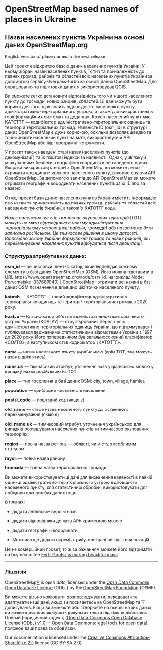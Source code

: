 # OpenStreetMap based names of places in Ukraine

## Назви населених пунктів України на основі даних OpenStreetMap.org

English version of place names in the next release.

Цей проєкт є відкритою базою даних населених пунктів України. У ньому зібрані назви населених пунктів, їх тип та приналежність до певних громад, районів та областей всіх населених пунктів України за допомогою сервісу Overpass-turbo на основі даних OpenStreetMap. Для опрацювання та підготовки даних я використовував QGIS.

Ви зможете легко встановити відповідність того чи іншого населеного пункту до громади, нових районів, областей. Ці дані можуть бути корисні для того, щоб знайти відповідність населеного пункту адміністративно-територіального устрою, а також для використання в геоінформаційних системах та додатках. Кожен населений пункт має КАТОТТГ — кодифікатор адміністративно-територіальних одиниць та територій територіальних громад. Наявність ID (osm_id) в структурі даних OpenStreetMap є дуже корисною, оскільки дозволяє швидко та точно знайти населений пункт на мапі, використовуючи API OpenStreetMap або інші програмні інструменти.

У проєкт також наведені старі назви населених пунктів (до декомунізації) та їх поштові індекси за наявності. Однак, у зв'язку з міркуваннями безпеки, географічні координати не наведені в даних. Якщо ви використовуєте дані з OpenStreetMap, ви можете легко отримати координати кожного населеного пункту, використовуючи API OpenStreetMap. За допомогою запитів до API OpenStreetMap ви можете отримати географічні координати населених пунктів за їх ID або за назвою.

Отже, проєкт бази даних населених пунктів України містить інформацію про назви та приналежність до певних громад, районів та областей всіх населених пунктів України, а також їх КАТОТТГ коди.

*Назви населених пунктів тимчасово окупованих територій (ТОТ) можуть не мати 
відповідника в новому адміністративно-територіальному устрою (нові райони, громади) або назва може бути записана російською. Це тимчасове рішення в цьому датасеті. Відповідно закону України формування громад та нових районів, як і перейменування населених пунктів відбудеться після деокупації.*

### Структура атрибутивних даних:

**osm_id** — це числовий ідентифікатор, який відповідає кожному елементу в базі даних OpenStreetMap (OSM). Його можна підставити в URL https://www.openstreetmap.org/node/osm_id, наприклад [Node: ‪Pervomaiske‬ (‪337689040‬) | OpenStreetMap](https://www.openstreetmap.org/node/337689040) і отримати всі наявні в базі даних OSM позначення відповідно цієї точки населеного пункту.

**katotth** — КАТОТТГ — новий кодифікатор адміністративно-територіальних одиниць та територій територіальних громад з 2020 року.

**koatuu** — Класифікатор об'єктів адміністративно-територіального устрою України (КОАТУУ) — структурований перелік усіх адміністративно-територіальних одиниць України, що підтримувався і публікувався державними статистичними відомствами України з 1997 до 2020 року. Його попередником був загальносоюзний класифікатор «СОАТО», а наступником став кодифікатор «КАТОТТГ».

**name** — назва населеного пункту українською (крім ТОТ, там можуть назви відрізнятись)

**name:uk** — тимчасовий атрибут, уточнення назв українською мовою у випадку назви російською на ТОТ.

**place** — тип поселення в базі даних OSM: city, town, village, hamlet.

**population** — приблизна чисельність населення.

**postal_code** — поштовий код (якщо є)

**old_name** — стара назва населеного пункту до останнього перейменування (якшо є)

**old_name:uk** — тимчасовий атрибут, уточнення українською для випадків розташування населених пунктів на тимчасово окупованих територіях.

**region** — повна назва регіону — області, чи місту з особливим статусом.

**rayon** — повна назва району.

**hromada** — повна назва територіальної громади.

Ви можете використовувати ці дані для визначення наявності в певній одиниці адміністративно-територіального устрою відповідного населеного пункту, для статистичної обробки, використовувати для побудови власних баз даних тощо.

В планах:

- додати англійську версію назв

- додати відповідники до назв АРК кримською мовою

- додати географічні координати

- Можливо ще додати окремі атрибутивні дані чи інші типи локацій.

Це не комерційний проєкт, то ж за бажанням можете його підтримати на buymeacoffee [Fedir Gontsa is making beautiful maps](https://www.buymeacoffee.com/gontsa)

---

### Ліцензія

OpenStreetMap[®](https://www.openstreetmap.org/copyright#trademarks) is *open data*, licensed under the [Open Data Commons Open Database License](https://opendatacommons.org/licenses/odbl/) (ODbL) by the [OpenStreetMap Foundation](https://osmfoundation.org/) (OSMF).

Ви можете вільно копіювати, розповсюджувати, передавати та адаптувати наші дані,
якщо ви посилаєтесь на OpenStreetMap та її дописувачів. Якщо ви змінюєте або створюєте на основі наших даних, ви можете розповсюджувати результат тільки під тією ж ліцензією. Повний [юридичний кодекс] ([Open Data Commons Open Database License (ODbL) v1.0 — Open Data Commons: legal tools for open data](https://opendatacommons.org/licenses/odbl/1.0/)) пояснює ваші права та обов'язки.

Our documentation is licensed under the [Creative Commons Attribution-ShareAlike 2.0](https://creativecommons.org/licenses/by-sa/2.0/) license (CC BY-SA 2.0).
